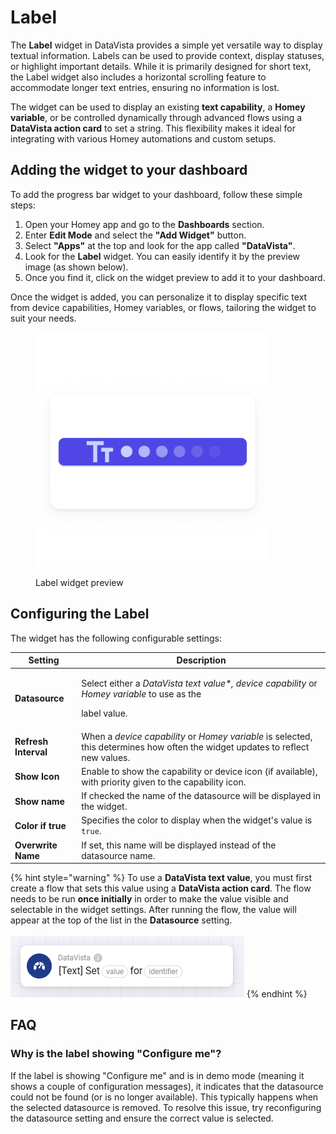 # Label

The **Label** widget in DataVista provides a simple yet versatile way to display textual information. Labels can be used to provide context, display statuses, or highlight important details. While it is primarily designed for short text, the Label widget also includes a horizontal scrolling feature to accommodate longer text entries, ensuring no information is lost.&#x20;

The widget can be used to display an existing **text capability**, a **Homey variable**, or be controlled dynamically through advanced flows using a **DataVista action card** to set a string. This flexibility makes it ideal for integrating with various Homey automations and custom setups.

## Adding the widget to your dashboard

To add the progress bar widget to your dashboard, follow these simple steps:

1. Open your Homey app and go to the **Dashboards** section.
2. Enter **Edit Mode** and select the **"Add Widget"** button.
3. Select **"Apps"** at the top and look for the app called **"DataVista"**.
4. Look for the **Label** widget. You can easily identify it by the preview image (as shown below).
5. Once you find it, click on the widget preview to add it to your dashboard.

Once the widget is added, you can personalize it to display specific text from device capabilities, Homey variables, or flows, tailoring the widget to suit your needs.

<figure><picture><source srcset="../.gitbook/assets/preview-dark.png" media="(prefers-color-scheme: dark)"><img src="../.gitbook/assets/preview-light.png" alt="" width="375"></picture><figcaption><p>Label widget preview</p></figcaption></figure>

## Configuring the Label

The widget has the following configurable settings:

| Setting              | Description                                                                                                                           |
| -------------------- | ------------------------------------------------------------------------------------------------------------------------------------- |
| **Datasource**       | <p>Select either a <em>DataVista text value*, device capability</em> or <em>Homey variable</em> to use as the </p><p>label value.</p> |
| **Refresh Interval** | When a _device capability_ or _Homey variable_ is selected, this determines how often the widget updates to reflect new values.       |
| **Show Icon**        | Enable to show the capability or device icon (if available), with priority given to the capability icon.                              |
| **Show name**        | If checked the name of the datasource will be displayed in the widget.                                                                |
| **Color if true**    | Specifies the color to display when the widget's value is `true`.                                                                     |
| **Overwrite Name**   | If set, this name will be displayed instead of the datasource name.                                                                   |

{% hint style="warning" %}
To use a **DataVista text value**, you must first create a flow that sets this value using a **DataVista action card**. The flow needs to be run **once initially** in order to make the value visible and selectable in the widget settings. After running the flow, the value will appear at the top of the list in the **Datasource** setting.\
\
![](../.gitbook/assets/DataVisrta-set-text.png)
{% endhint %}



## FAQ

### Why is the label showing "Configure me"?

If the label is showing "Configure me" and is in demo mode (meaning it shows a couple of configuration messages), it indicates that the datasource could not be found (or is no longer available). This typically happens when the selected datasource is removed. To resolve this issue, try reconfiguring the datasource setting and ensure the correct value is selected.

